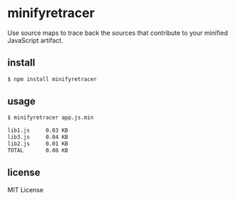 # minifyretracer

Use source maps to trace back the sources that contribute to your minified JavaScript artifact.

## install

```bash
$ npm install minifyretracer
```

## usage

```bash
$ minifyretracer app.js.min

lib1.js     0.03 KB
lib3.js     0.04 KB
lib2.js     0.01 KB
TOTAL       0.08 KB
```

## license

MIT License